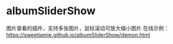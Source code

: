 # albumSliderShow
图片查看的插件，支持多张图片，鼠标滚动可放大缩小图片
在线示例：https://sweetjamie.github.io/albumSliderShow/demon.html